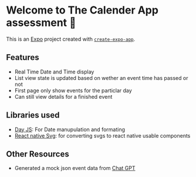 # Welcome to The Calender App assessment 👋

This is an [Expo](https://expo.dev) project created with [`create-expo-app`](https://www.npmjs.com/package/create-expo-app).
## Features
- Real Time Date and Time display
- List view state is updated based on wether an event time has passed or not
- First page only show events for the particlar day
- Can still view details for a finished event

## Libraries used
- [Day JS](https://day.js.org): For Date manupulation and formating
- [React native Svg](https://docs.expo.dev/versions/latest/sdk/svg/): for converting svgs to react native usable components
## Other Resources
- Generated a mock json event data from [Chat GPT](https://chatgpt.com)

